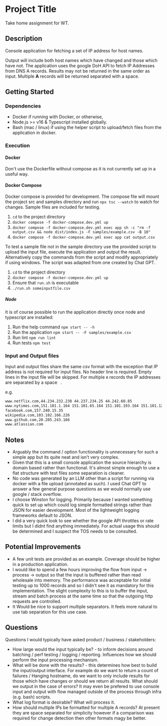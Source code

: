 # Project Title

Take home assignment for WT.

## Description

Console application for fetching a set of IP address for host names.

Output will include both host names which have changed and those which have not. The application uses the google DoH API to fetch IP Addresses from DNS A records. Results may not be returned in the same order as input. Multiple **A** records will be returned separated with a space.

## Getting Started

### Dependencies

* Docker if running with Docker, or otherwise, 
* Node.js >= v16 & Typescript installed globally.
* Bash (mac / linux) if using the helper script to upload/fetch files from the application in docker.

### Execution

#### Docker

Don't use the Dockerfile without compose as it is not currently set up in a useful way.

#### Docker Compose

Docker compose is provided for development. The compose file will mount the project src and samples directory and run `npx tsc --watch` to watch for changes. Sample files are included for testing.

1. `cd` to the project directory
2. `docker compose -f docker-compose.dev.yml up`
3. `docker compose -f docker-compose.dev.yml exec app sh -c "rm -f output.csv && node dist/index.js -F samples/example.csv -B 10"`
4. `docker compose -f docker-compose.dev.yml exec app cat output.csv`

To test a sample file not in the sample directory use the provided script to upload the input file, execute the application and output the result. Alternatively copy the commands from the script and modify appropriately if using windows. The script was adapted from one created by Chat GPT.

1. `cd` to the project directory
2. `docker compose -f docker-compose.dev.yml up`
3. Ensure that `run.sh` is executable
4. `./run.sh someinputfile.csv`

##### Node

It is of course possible to run the application directly once node and typescript are installed:

1. Run the help command `npm start -- -h`
2. Run the application `npm start -- -F samples/example.csv`
3. Run lint `npm run lint`
4. Run tests `npm test`

### Input and Output files

Input and output files share the same csv format with the exception that IP address is not required for input files. No header line is required. Empty lines in the input file will be skipped. For multiple `A` records the IP addresses are separated by a space ` `.

e.g. 

```www.twitter.com,104.244.42.1 104.244.42.65 104.244.42.193 104.244.42.129
www.netflix.com,44.234.232.238 44.237.234.25 44.242.60.85
www.nytimes.com,151.101.1.164 151.101.65.164 151.101.193.164 151.101.129.164
facebook.com,157.240.15.35
wikipedia.com,103.102.166.226
www.github.com,20.205.243.166
www.atlassian.com
```


## Notes

* Arguably the command / option functionality is unnecessary for such a simple app but its quite neat and isn’t very complex.
* Given that this is a small console application the source hierarchy is domain based rather than functional. It's almost simple enough to use a flat structure with test files some separation is cleaner.
* No code was generated by an LLM other than a script for running via docker with a file upload (annotated as such). I used Chat GPT to answer a few general purpose questions as we would normally use google / stack overflow.
* I choose Winston for logging. Primarily because I wanted something quick to set up which could log simple formatted strings rather than JSON for easier development. Most of the lightweight logging frameworks default to JSON.
* I did a very quick look to see whether the google API throttles or rate limits but I didnt find anything immediately. For actual usage this should be determined and I suspect the TOS needs to be consulted.

## Potential Improvements

* A few unit tests are provided as an example. Coverage should be higher in a production application.
* I would like to spend a few hours improving the flow from input -> process -> output so that the input is buffered rather than read wholesale into memory. The performance was acceptable for initial testing up to 1000 records and so I didn't see it as mandatory for this implementation. The slight complexity to this is to buffer the input, stream and batch process at the same time so that the outgoing http requests are controlled.
* It Would be nice to support multiple separators. It feels more natural to use tab separation for this use case.

## Questions

Questions I would typically have asked product / business / stakeholders:

* How large would the input typically be? - to inform decisions around batching / perf testing / logging / reporting. Influences how we should perform the input processing mechanism.
* What will be done with the results? - this determines how best to build the input/output interface. For example do we want to return a count of failures / Hanging hostname, do we want to only include results for those which have changes or should we return all results. What should we output in the case of errors? It may even be prefered to use console input and output with flow managed outside of the process through infra (e.g. bash) scripts.
* What log format is desirable? What will process it.
* How should multiple IPs be formatted for multiple A records? At present they are space separated for simplicity however if a comparison was required for change detection then other formats magy be better.

